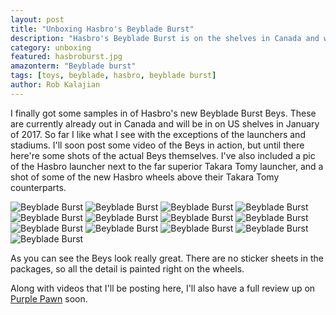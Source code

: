 ```yaml
---
layout: post
title: "Unboxing Hasbro's Beyblade Burst"
description: "Hasbro's Beyblade Burst is on the shelves in Canada and will be in the US in January. Let's take a look!"
category: unboxing
featured: hasbroburst.jpg
amazonterm: "Beyblade burst"
tags: [toys, beyblade, hasbro, beyblade burst]
author: Rob Kalajian
---
```


I finally got some samples in of Hasbro's new Beyblade Burst Beys. These are currently already out in Canada and will be in on US shelves in January of 2017. So far I like what I see with the exceptions of the launchers and stadiums. I'll soon post some video of the Beys in action, but until there here're some shots of the actual Beys themselves. I've also included a pic of the Hasbro launcher next to the far superior Takara Tomy launcher, and a shot of some of the new Hasbro wheels above their Takara Tomy counterparts.

![Beyblade Burst](/images/beybladeburst/bbb1.jpg)
![Beyblade Burst](/images/beybladeburst/bbb2.jpg)
![Beyblade Burst](/images/beybladeburst/bbb3.jpg)
![Beyblade Burst](/images/beybladeburst/bbb4.jpg)
![Beyblade Burst](/images/beybladeburst/bbb5.jpg)
![Beyblade Burst](/images/beybladeburst/bbb6.jpg)
![Beyblade Burst](/images/beybladeburst/bbb7.jpg)
![Beyblade Burst](/images/beybladeburst/bbb8.jpg)
![Beyblade Burst](/images/beybladeburst/bbb9.jpg)
![Beyblade Burst](/images/beybladeburst/bbb10.jpg)
![Beyblade Burst](/images/beybladeburst/bbb11.jpg)
![Beyblade Burst](/images/beybladeburst/bbb12.jpg)
![Beyblade Burst](/images/beybladeburst/bbb13.jpg)

As you can see the Beys look really great. There are no sticker sheets in the packages, so all the detail is painted right on the wheels.

Along with videos that I'll be posting here, I'll also have a full review up on [Purple Pawn](http://purplepawn.com) soon.
